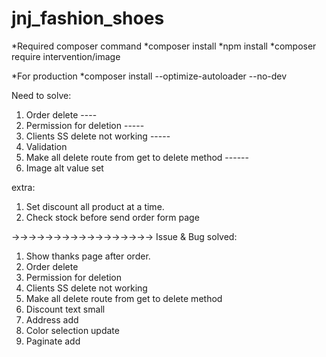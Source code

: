 # jnj_fashion_shoes

*Required composer command
*composer install
*npm install
*composer require intervention/image

*For production
*composer install --optimize-autoloader --no-dev

Need to solve:
1. Order delete ----
2. Permission for deletion -----
3. Clients SS delete not working -----
4. Validation
5. Make all delete route from get to delete method ------
6. Image alt value set

extra: 
1. Set discount all product at a time.
2. Check stock before send order form page





->->->->->->->->->->->->->->->->->
Issue & Bug solved:
1. Show thanks page after order.
2. Order delete
3. Permission for deletion
4. Clients SS delete not working
5. Make all delete route from get to delete method
6. Discount text small
7. Address add
8. Color selection update
9. Paginate add